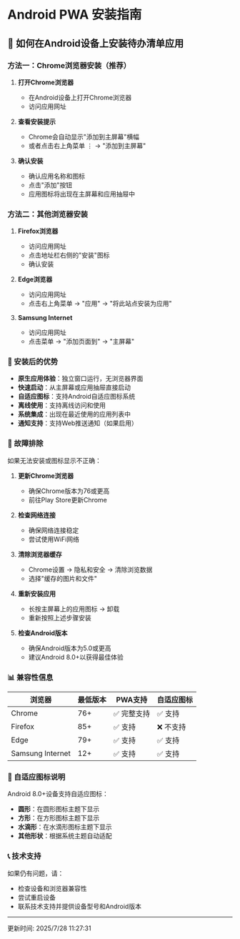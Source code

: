 # Android PWA 安装指南

## 📱 如何在Android设备上安装待办清单应用

### 方法一：Chrome浏览器安装（推荐）

1. **打开Chrome浏览器**
   - 在Android设备上打开Chrome浏览器
   - 访问应用网址

2. **查看安装提示**
   - Chrome会自动显示"添加到主屏幕"横幅
   - 或者点击右上角菜单 ⋮ → "添加到主屏幕"

3. **确认安装**
   - 确认应用名称和图标
   - 点击"添加"按钮
   - 应用图标将出现在主屏幕和应用抽屉中

### 方法二：其他浏览器安装

1. **Firefox浏览器**
   - 访问应用网址
   - 点击地址栏右侧的"安装"图标
   - 确认安装

2. **Edge浏览器**
   - 访问应用网址
   - 点击右上角菜单 → "应用" → "将此站点安装为应用"

3. **Samsung Internet**
   - 访问应用网址
   - 点击菜单 → "添加页面到" → "主屏幕"

### 🎯 安装后的优势

- **原生应用体验**：独立窗口运行，无浏览器界面
- **快速启动**：从主屏幕或应用抽屉直接启动
- **自适应图标**：支持Android自适应图标系统
- **离线使用**：支持离线访问和使用
- **系统集成**：出现在最近使用的应用列表中
- **通知支持**：支持Web推送通知（如果启用）

### 🔧 故障排除

如果无法安装或图标显示不正确：

1. **更新Chrome浏览器**
   - 确保Chrome版本为76或更高
   - 前往Play Store更新Chrome

2. **检查网络连接**
   - 确保网络连接稳定
   - 尝试使用WiFi网络

3. **清除浏览器缓存**
   - Chrome设置 → 隐私和安全 → 清除浏览数据
   - 选择"缓存的图片和文件"

4. **重新安装应用**
   - 长按主屏幕上的应用图标 → 卸载
   - 重新按照上述步骤安装

5. **检查Android版本**
   - 确保Android版本为5.0或更高
   - 建议Android 8.0+以获得最佳体验

### 📊 兼容性信息

| 浏览器 | 最低版本 | PWA支持 | 自适应图标 |
|--------|----------|---------|------------|
| Chrome | 76+ | ✅ 完整支持 | ✅ 支持 |
| Firefox | 85+ | ✅ 支持 | ❌ 不支持 |
| Edge | 79+ | ✅ 支持 | ✅ 支持 |
| Samsung Internet | 12+ | ✅ 支持 | ✅ 支持 |

### 🎨 自适应图标说明

Android 8.0+设备支持自适应图标：
- **圆形**：在圆形图标主题下显示
- **方形**：在方形图标主题下显示
- **水滴形**：在水滴形图标主题下显示
- **其他形状**：根据系统主题自动适配

### 📞 技术支持

如果仍有问题，请：
- 检查设备和浏览器兼容性
- 尝试重启设备
- 联系技术支持并提供设备型号和Android版本

---

更新时间: 2025/7/28 11:27:31
